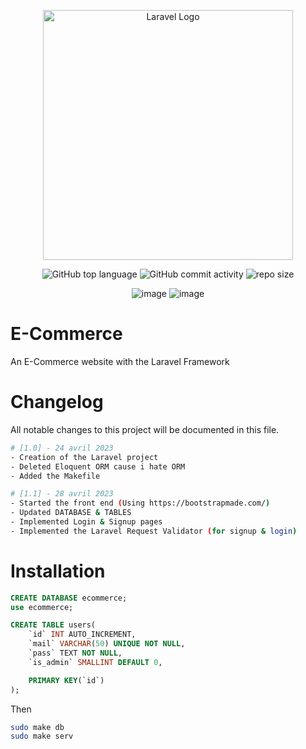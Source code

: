 <div align="center">

<a href="https://laravel.com" target="_blank"><img src="https://raw.githubusercontent.com/laravel/art/master/logo-lockup/5%20SVG/2%20CMYK/1%20Full%20Color/laravel-logolockup-cmyk-red.svg" width="400" alt="Laravel Logo"></a>
  
![GitHub top language](https://img.shields.io/github/languages/top/NullBrunk/E-Commerce?style=for-the-badge)
![GitHub commit activity](https://img.shields.io/github/commit-activity/m/NullBrunk/E-Commerce?style=for-the-badge)
![repo size](https://img.shields.io/github/repo-size/NullBrunk/E-Commerce?style=for-the-badge)

![image](https://user-images.githubusercontent.com/125673909/236008769-2e900822-be7e-4c74-a87e-bfcc22bd69ec.png)
![image](https://user-images.githubusercontent.com/125673909/236008883-52c67def-b3dd-4713-9a73-906aa35e6ee3.png)


</div>

# E-Commerce

An E-Commerce website with the Laravel Framework

# Changelog

All notable changes to this project will be documented in this file.

```bash
# [1.0] - 24 avril 2023
- Creation of the Laravel project
- Deleted Eloquent ORM cause i hate ORM
- Added the Makefile

# [1.1] - 28 avril 2023
- Started the front end (Using https://bootstrapmade.com/)
- Updated DATABASE & TABLES 
- Implemented Login & Signup pages 
- Implemented the Laravel Request Validator (for signup & login) 
```

# Installation

```sql
CREATE DATABASE ecommerce;
use ecommerce;

CREATE TABLE users(
    `id` INT AUTO_INCREMENT,
    `mail` VARCHAR(50) UNIQUE NOT NULL,
    `pass` TEXT NOT NULL,
    `is_admin` SMALLINT DEFAULT 0,

    PRIMARY KEY(`id`)   
);
```
Then
```bash
sudo make db
sudo make serv
```


